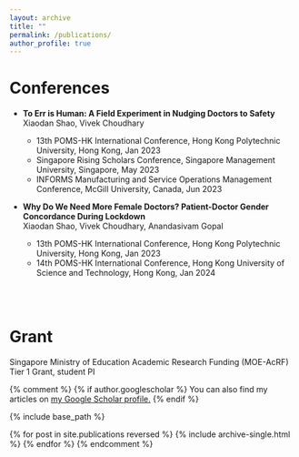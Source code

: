 ```yaml
---
layout: archive
title: ""
permalink: /publications/
author_profile: true
---
```


Conferences
==============
- **To Err is Human: A Field Experiment in Nudging Doctors to Safety** <br/>
  Xiaodan Shao, Vivek Choudhary
  - 13th POMS-HK International Conference, Hong Kong Polytechnic University, Hong Kong, Jan 2023 
  - Singapore Rising Scholars Conference, Singapore Management University, Singapore, May 2023
  - INFORMS Manufacturing and Service Operations Management Conference, McGill University, Canada, Jun 2023

- **Why Do We Need More Female Doctors? Patient-Doctor Gender Concordance During Lockdown** <br/>
  Xiaodan Shao, Vivek Choudhary, Anandasivam Gopal
  - 13th POMS-HK International Conference, Hong Kong Polytechnic University, Hong Kong, Jan 2023
  - 14th POMS-HK International Conference, Hong Kong University of Science and Technology, Hong Kong, Jan 2024 
<br/>
<br/>

Grant
==============
Singapore Ministry of Education Academic Research Funding (MOE-AcRF) Tier 1 Grant, student PI

{% comment %}
{% if author.googlescholar %}
  You can also find my articles on <u><a href="{{author.googlescholar}}">my Google Scholar profile</a>.</u>
{% endif %}

{% include base_path %}

{% for post in site.publications reversed %}
  {% include archive-single.html %}
{% endfor %}
{% endcomment %}
